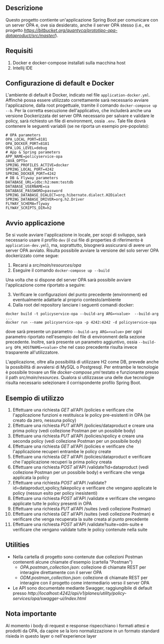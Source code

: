 ## Descrizione
Questo progetto contiente un'applicazione Spring Boot per comunicare con un server OPA e, ove sia desiderato, anche il server OPA stesso (i.e., ex progetto *https://bitbucket.org/quantyca/prototipo-opa-dataproduct/src/master/*).

## Requisiti
1. Docker e docker-compose installati sulla macchina host
2. Intellij IDE

## Configurazione di default e Docker
L'ambiente di default è Docker, indicato nel file `application-docker.yml`. Affinchè possa essere utilizzato correttamente sarà necessario avviare l'applicazione, dalla root progettuale, tramite il comando `docker-compose up --b`. 
Per la corretta esecuzione dell'applicativo, che includerà anche una versione Dockerizzata del server OPA necessario per salvare e validare le policy, sarà richiesto un file di environment, ossia `.env`.
Tale file dovrà contenere le seguenti variabili (se ne riporta un esempio pre-popolato):
```
# OPA parameters
OPA_LOCAL_PORT=8181
OPA_DOCKER_PORT=8181
OPA_LOG_LEVEL=debug
# App & Spring parameters
APP_NAME=policyservice-opa
JAVA_OPTS=
SPRING_PROFILES_ACTIVE=docker
SPRING_LOCAL_PORT=4242
SPRING_DOCKER_PORT=4242
# DB & Flyway parameters
DATABASE_URL=jdbc:h2:mem:testdb
DATABASE_USERNAME=sa
DATABASE_PASSWORD=password
SPRING_DATABASE_DIALECT=org.hibernate.dialect.H2Dialect
SPRING_DATABASE_DRIVER=org.h2.Driver
FLYWAY_SCHEMA=flyway
FLYWAY_SCRIPTS_DIR=h2
```

## Avvio applicazione
Se si vuole avviare l'applicazione in locale, per scopi di sviluppo, sarà necessario usare il profilo `dev` (il cui file di properties di riferimento è `application-dev.yml`), ma, soprattutto, bisognerà assicurarsi di avere un server OPA avviato. 
Risulta possibile avviare la versione del solo server OPA dockerizzato come segue:

1. Recarsi a *src/main/resources/opa*
2. Eseguire il comando `docker-compose up --build`

Una volta che si dispone del server OPA sarà possibile avviare l'applicazione come riportato a seguire:

3. Verificare le configurazioni del punto precedente (environment) ed eventualmente adattarle al proprio contesto/ambiente
4. Dalla root del repository lanciare i seguenti comandi docker:
```
docker build -t policyservice-opa --build-arg ARG=<value>  --build-arg ...
docker run --name policyservice-opa -p 4242:4242 -d policyservice-opa
```
dove sarà presente un parametro `--build-arg ARG=<value>` per ogni parametro riportato nell'esempio del file di environment della sezione precedente. 
Inoltre, sarà presente un parametro aggiuntivo, ossia `--build-arg OPA_HOSTNAME=<value>` che nel caso precedente risulta invece trasparente all'utilizzatore.

L'applicazione, oltre alla possibilità di utilizzare H2 come DB, prevede anche la possibilità di avvalersi di MySQL o Postgresql. 
Per entrambe le tecnologie è possibile trovare un file *docker-compose.yml* testato e funzionante presso il path *src/main/resources*. 
Qualora si utilizzasse una delle due tecnologie risulta necessario selezionare il corrispondente profilo Spring Boot.

## Esempio di utilizzo
1. Effettuare una richiesta *GET* all'API /policies e verificare che l'applicazione funzioni e restituisca le policy pre-esistenti in OPA (se creato da zero, nessuna policy)
2. Effettuare una richiesta *PUT* all'API /policies/dataproduct e creare una prima policy (vedi collezione Postman per un possibile body)
3. Effettuare una richiesta *PUT* all'API /policies/xpolicy e creare una seconda policy (vedi collezione Postman per un possibile body)
4. Effettuare una richiesta *GET* all'API /policies e verificare che l'applicazione recuperi entrambe le policy create
5. Effettuare una richiesta *GET* all'API /policies/dataproduct e verificare che l'applicazione recuperi la prima policy creata
6. Effettuare una richiesta *POST* all'API /validate?id=dataproduct (vedi collezione Postman per un possibile body) e verificare che venga applicata la policy
7. Effettuare una richiesta *POST* all'API /validate?id=dataproduct,xpolicy,fakepolicy e verificare che vengano applicate le policy (nessun esito per policy inesistenti)
8. Effettuare una richiesta *POST* all'API /validate e verificare che vengano applicate tutte le policy presenti in OPA
9. Effettuare una richiesta *PUT* all'API /suites (vedi collezione Postman)
10. Effettuare una richiesta *GET* all'API /suites (vedi collezione Postman) e verificare che venga recuperata la suite creata al punto precedente
11. Effettuare una richiesta *POST* all'API /validate?suite=odm-suite e verificare che vengano validate tutte le policy contenute nella suite

## Utilities
* Nella cartella di progetto sono contenute due collezioni Postman contenenti alcune chiamate d'esempio (cartella "Postman")
    * *OPA.postman_collection.json*: collezione di chiamate REST per interagire direttamente con il server OPA
    * *ODM.postman_collection.json*: collezione di chiamate REST per interagire con il progetto come intermediario verso il server OPA
* Le API sono documentate mediante Swagger, raggiungibile di default presso *http://localhost:4242/api/v1/planes/utility/policy-services/opa/swagger-ui/index.html*

## Nota importante
Al momento i body di request e response rispecchiano i formati attesi e prodotti da OPA, da capire se la loro normalizzazione in un formato standard risieda in questo layer o nell'experience layer